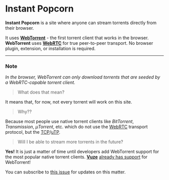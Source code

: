 # Instant Popcorn

**Instant Popcorn** is a site where anyone can stream torrents directly from their browser.

It uses **[WebTorrent](https://webtorrent.io/)** - the first torrent client that works in the browser. **WebTorrent** uses **[WebRTC](https://webrtc.org/)** for true peer-to-peer transport. No browser plugin, extension, or installation is required.

---

### Note

*In the browser, WebTorrent can only download torrents that are seeded by a WebRTC-capable torrent client.*

> What does that mean?

It means that, for now, not every torrent will work on this site.

> Why??

Because most people use native torrent clients like *BitTorrent*, *Transmission*, *μTorrent*, etc. which do not use the [WebRTC](https://en.wikipedia.org/wiki/WebRTC) transport protocol, but the [TCP](https://en.wikipedia.org/wiki/Transmission_Control_Protocol)/[uTP](https://en.wikipedia.org/wiki/Micro_Transport_Protocol).

> Will I be able to stream more torrents in the future?

**Yes!** It is just a matter of time until developers add WebTorrent support for the most popular native torrent clients. **[Vuze](http://www.vuze.com/)** [already has support](https://wiki.vuze.com/w/WebTorrent) for WebTorrent!

You can subscribe to [this issue](https://github.com/feross/webtorrent/issues/369) for updates on this matter.

